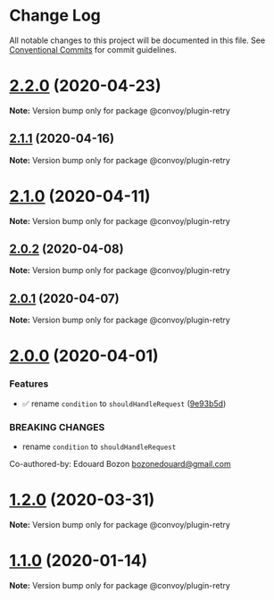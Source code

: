 # Change Log

All notable changes to this project will be documented in this file.
See [Conventional Commits](https://conventionalcommits.org) for commit guidelines.

# [2.2.0](https://github.com/jscutlery/convoy/compare/v2.1.1...v2.2.0) (2020-04-23)

**Note:** Version bump only for package @convoy/plugin-retry





## [2.1.1](https://github.com/jscutlery/convoy/compare/v2.1.0...v2.1.1) (2020-04-16)

**Note:** Version bump only for package @convoy/plugin-retry

# [2.1.0](https://github.com/jscutlery/convoy/compare/v2.0.1...v2.1.0) (2020-04-11)

**Note:** Version bump only for package @convoy/plugin-retry

## [2.0.2](https://github.com/jscutlery/convoy/compare/v2.0.1...v2.0.2) (2020-04-08)

**Note:** Version bump only for package @convoy/plugin-retry

## [2.0.1](https://github.com/jscutlery/convoy/compare/v2.0.0...v2.0.1) (2020-04-07)

**Note:** Version bump only for package @convoy/plugin-retry

# [2.0.0](https://github.com/jscutlery/convoy/compare/v1.0.0...v2.0.0) (2020-04-01)

### Features

- ✅ rename `condition` to `shouldHandleRequest` ([9e93b5d](https://github.com/jscutlery/convoy/commit/9e93b5d20e4c3cb0ef94b5b6a1440565b685b6c7))

### BREAKING CHANGES

- rename `condition` to `shouldHandleRequest`

Co-authored-by: Edouard Bozon <bozonedouard@gmail.com>

# [1.2.0](https://github.com/jscutlery/convoy/compare/v1.1.0...v1.2.0) (2020-03-31)

**Note:** Version bump only for package @convoy/plugin-retry

# [1.1.0](https://github.com/jscutlery/convoy/compare/v1.0.0...v1.1.0) (2020-01-14)

**Note:** Version bump only for package @convoy/plugin-retry
